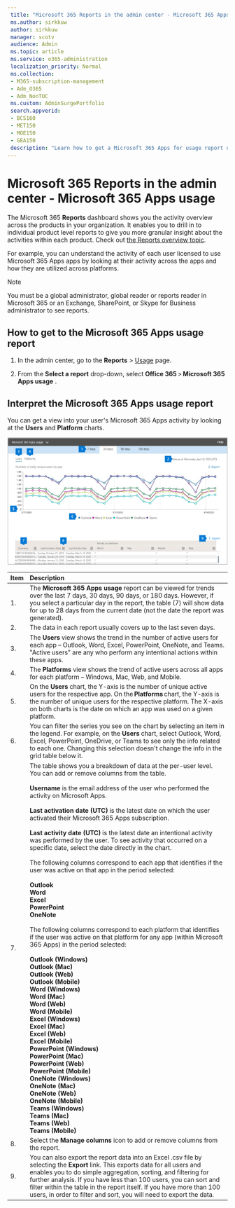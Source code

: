 ```yaml
---
 title: "Microsoft 365 Reports in the admin center - Microsoft 365 Apps usage"
 ms.author: sirkkuw
 author: sirkkuw
 manager: scotv
 audience: Admin
 ms.topic: article
 ms.service: o365-administration
 localization_priority: Normal
 ms.collection:
 - M365-subscription-management
 - Adm_O365
 - Adm_NonTOC
 ms.custom: AdminSurgePortfolio
 search.appverid:
 - BCS160
 - MET150
 - MOE150
 - GEA150
 description: "Learn how to get a Microsoft 365 Apps for usage report using the Microsoft 365 Reports dashboard in the Microsoft 365 admin center."
---
```


# Microsoft 365 Reports in the admin center - Microsoft 365 Apps usage

The Microsoft 365 **Reports** dashboard shows you the activity overview across the products in your organization. It enables you to drill in to individual product level reports to give you more granular insight about the activities within each product. Check out [the Reports overview topic](activity-reports.md).

 For example, you can understand the activity of each user licensed to use Microsoft 365 Apps apps by looking at their activity across the apps and how they are utilized across platforms.


 > [!NOTE]
 > You must be a global administrator, global reader or reports reader in Microsoft 365 or an Exchange, SharePoint, or Skype for Business administrator to see reports.

## How to get to the Microsoft 365 Apps usage report

1. In the admin center, go to the **Reports** \> <a href="https://go.microsoft.com/fwlink/p/?linkid=2074756" target="_blank">Usage</a> page.

 2. From the **Select a report** drop-down, select **Office 365** \> **Microsoft 365 Apps usage** .

## Interpret the Microsoft 365 Apps usage report

You can get a view into your user's Microsoft 365 Apps activity by looking at the **Users** and **Platform** charts.

![Microsoft 365 Apps usage report](../../media/proplususagenumbers.png)

|Item|Description|
 |:-----|:-----|
 |1. <br/> |The **Microsoft 365 Apps usage** report can be viewed for trends over the last 7 days, 30 days, 90 days, or 180 days. However, if you select a particular day in the report, the table (7) will show data for up to 28 days from the current date (not the date the report was generated). <br/> |
 |2. <br/> |The data in each report usually covers up to the last seven days. <br/> |
 |3. <br/> |The **Users** view shows the trend in the number of active users for each app – Outlook, Word, Excel, PowerPoint, OneNote, and Teams. "Active users" are any who perform any intentional actions within these apps. <br/> |
 |4. <br/> |The **Platforms** view shows the trend of active users across all apps for each platform – Windows, Mac, Web, and Mobile. <br/> |
 |5.<br/>|On the **Users** chart, the Y-axis is the number of unique active users for the respective app. On the **Platforms** chart, the Y-axis is the number of unique users for the respective platform. The X-axis on both charts is the date on which an app was used on a given platform.<br/>|
 6.<br/>|You can filter the series you see on the chart by selecting an item in the legend. For example, on the **Users** chart, select Outlook, Word, Excel, PowerPoint, OneDrive, or Teams to see only the info related to each one. Changing this selection doesn't change the info in the grid table below it.|
 |7.<br/>|The table shows you a breakdown of data at the per-user level. You can add or remove columns from the table. <br/><br/>**Username** is the email address of the user who performed the activity on Microsoft Apps.<br><br/>**Last activation date (UTC)** is the latest date on which the user activated their Microsoft 365 Apps subscription.<br/><br/>**Last activity date (UTC)** is the latest date an intentional activity was performed by the user. To see activity that occurred on a specific date, select the date directly in the chart.<br/><br/>The following columns correspond to each app that identifies if the user was active on that app in the period selected:<br> <br>**Outlook** <br>**Word** <br>**Excel**<br>**PowerPoint** <br>**OneNote**<br><br> The following columns correspond to each platform that identifies if the user was active on that platform for any app (within Microsoft 365 Apps) in the period selected:<br><br>**Outlook (Windows)**<br>**Outlook (Mac)**<br>**Outlook (Web)** <br>**Outlook (Mobile)**<br> **Word (Windows)**<br> **Word (Mac)**<br> **Word (Web)**<br> **Word (Mobile)**<br> **Excel (Windows)**<br> **Excel (Mac)**<br> **Excel (Web)**<br> **Excel (Mobile)**<br> **PowerPoint (Windows)**<br> **PowerPoint (Mac)**<br>**PowerPoint (Web)**<br> **PowerPoint (Mobile)**<br> **OneNote (Windows)**<br> **OneNote (Mac)**<br> **OneNote (Web)**<br>**OneNote (Mobile)**<br> **Teams (Windows)**<br> **Teams (Mac)**<br> **Teams (Web)**<br>**Teams (Mobile)** |
 |8.<br/>|Select the **Manage columns** icon to add or remove columns from the report.|
 |9.<br/>|You can also export the report data into an Excel .csv file by selecting the **Export** link. This exports data for all users and enables you to do simple aggregation, sorting, and filtering for further analysis. If you have less than 100 users, you can sort and filter within the table in the report itself. If you have more than 100 users, in order to filter and sort, you will need to export the data.|
